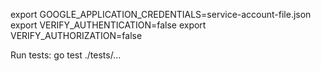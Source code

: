 export GOOGLE_APPLICATION_CREDENTIALS=service-account-file.json
export VERIFY_AUTHENTICATION=false
export VERIFY_AUTHORIZATION=false

Run tests: go test ./tests/...